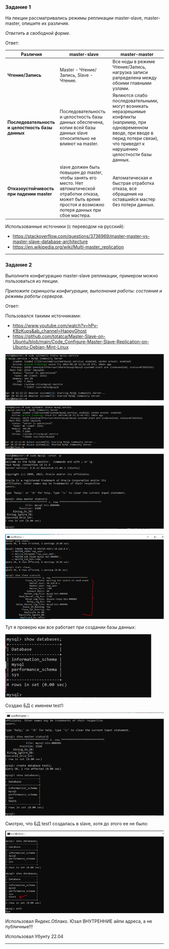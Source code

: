 ### Задание 1

На лекции рассматривались режимы репликации master-slave, master-master, опишите их различия.

*Ответить в свободной форме.*

Ответ:


| **Различия**                                     | **master-slave**                                                                                                                                                     | **master-master**                                                                                                                                                                               |
|--------------------------------------------------|----------------------------------------------------------------------------------------------------------------------------------------------------------------------|-------------------------------------------------------------------------------------------------------------------------------------------------------------------------------------------------|
| **Чтение/Запись**                                | Master - Чтение/Запись, Slave - Чтение.                                                                                                                               | Все ноды в режиме Чтение/Запись, нагрузка записи рапределена между обоими главными узлами.                                                                                                       |
| **Последовательность и целостность базы данных** | Последовательность и целостность базы данных обеспечена, копии всей базы данных slave относительно не влияют на master.                                               | Являются  слабо последовательными, могут возникать неразрешимые конфликты (например, при одновременном вводе, при вводе в перид потери связи), что приведет к нарушению целостности базы данных. |
| **Отказоустойчивость при падении  master**       | slave должен быть повышен до master, чтобы занять его место. Нет автоматической отработки отказа, может быть время простоя и возможно потеря данных при сбое мастера. | Автоматическая и быстрая отработка отказа, все обращения на оставшийся мастер без потери данных.                 |

Использованные источники (c переводом на русский):

- https://stackoverflow.com/questions/3736969/master-master-vs-master-slave-database-architecture
- https://en.wikipedia.org/wiki/Multi-master_replication 


---

### Задание 2

Выполните конфигурацию master-slave репликации, примером можно пользоваться из лекции.

*Приложите скриншоты конфигурации, выполнения работы: состояния и режимы работы серверов.*

Ответ:

Пользовался такими источниками:

- https://www.youtube.com/watch?v=hPv-KBzKups&ab_channel=HappyGhost
- https://github.com/totatca/Master-Slave-on-Ubuntu/blob/main/Code_Configure-Master-Slave-Replication-on-Ubuntu-Debian-Mint-Linux


![master](https://github.com/VovanBanks/homeworks-sdb/blob/main/HW12-6/img/HW%2012-6%20(1).PNG)

![slave](https://github.com/VovanBanks/homeworks-sdb/blob/main/HW12-6/img/HW%2012-6%20(2).PNG)

![master](https://github.com/VovanBanks/homeworks-sdb/blob/main/HW12-6/img/HW%2012-6%20(3).PNG)

![slave](https://github.com/VovanBanks/homeworks-sdb/blob/main/HW12-6/img/HW%2012-6%20(4).PNG)

Тут я проверю как все работает при создании базы данных:

![master](https://github.com/VovanBanks/homeworks-sdb/blob/main/HW12-6/img/HW%2012-6%20(5).PNG)

Создаю БД с именем test1:

![master](https://github.com/VovanBanks/homeworks-sdb/blob/main/HW12-6/img/HW%2012-6%20(6).PNG)

Смотрю, что БД test1 создалась в slave, хотя до этого ее не было:

![slave](https://github.com/VovanBanks/homeworks-sdb/blob/main/HW12-6/img/HW%2012-6%20(7).PNG)

Использовал Яндекс.Облако. Юзал ВНУТРЕННИЕ айпи адреса, а не публичные!!!

Использовал Убунту 22.04

---
